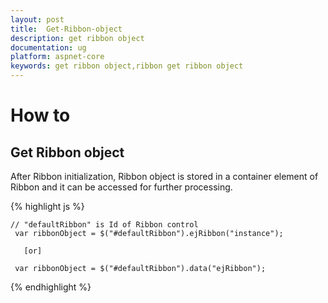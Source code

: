 ```yaml
---
layout: post
title:  Get-Ribbon-object
description: get ribbon object
documentation: ug
platform: aspnet-core
keywords: get ribbon object,ribbon get ribbon object
---
```


# How to

## Get Ribbon object

After Ribbon initialization, Ribbon object is stored in a container element of Ribbon and it can be accessed for further processing. 

{% highlight js %}

    // "defaultRibbon" is Id of Ribbon control
     var ribbonObject = $("#defaultRibbon").ejRibbon("instance");

       [or]

     var ribbonObject = $("#defaultRibbon").data("ejRibbon");

{% endhighlight %}



